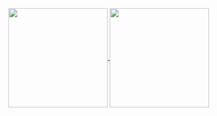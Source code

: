 <a href="#">
  <img height=200 align="center" src="https://github-readme-stats.vercel.app/api?username=MichalDakowicz" />
</a>
<a href="#">
  <img height=200 align="center" src="https://github-readme-stats.vercel.app/api/top-langs?username=MichalDakowicz&layout=compact&langs_count=8&card_width=320" />
</a>
